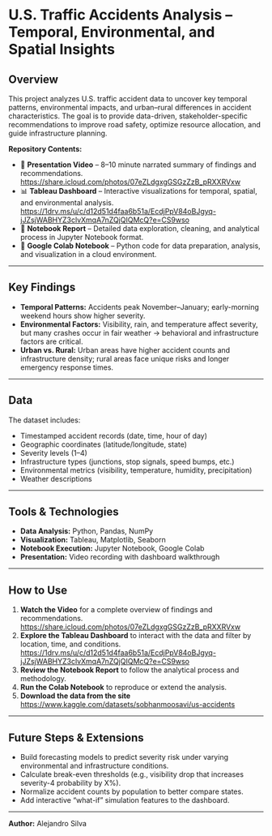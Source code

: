 # **U.S. Traffic Accidents Analysis – Temporal, Environmental, and Spatial Insights**  

## **Overview**  
This project analyzes U.S. traffic accident data to uncover key temporal patterns, environmental impacts, and urban–rural differences in accident characteristics.
The goal is to provide data-driven, stakeholder-specific recommendations to improve road safety, optimize resource allocation, and guide infrastructure planning.  

**Repository Contents:**  
- 🎥 **Presentation Video** – 8–10 minute narrated summary of findings and recommendations.
  https://share.icloud.com/photos/07eZLdgxgGSGzZzB_pRXXRVxw 
- 📊 **Tableau Dashboard** – Interactive visualizations for temporal, spatial, and environmental analysis.
  https://1drv.ms/u/c/d12d51d4faa6b51a/EcdjPpV84oBJgyq-jJZsjWABHYZ3clvXmqA7nZQjQIQMcQ?e=CS9wso   
- 📓 **Notebook Report** – Detailed data exploration, cleaning, and analytical process in Jupyter Notebook format.  
- 🐍 **Google Colab Notebook** – Python code for data preparation, analysis, and visualization in a cloud environment.  

---

## **Key Findings**  
- **Temporal Patterns:** Accidents peak November–January; early-morning weekend hours show higher severity.  
- **Environmental Factors:** Visibility, rain, and temperature affect severity, but many crashes occur in fair weather → behavioral and infrastructure factors are critical.  
- **Urban vs. Rural:** Urban areas have higher accident counts and infrastructure density; rural areas face unique risks and longer emergency response times.  

---

## **Data**  
The dataset includes:  
- Timestamped accident records (date, time, hour of day)  
- Geographic coordinates (latitude/longitude, state)  
- Severity levels (1–4)  
- Infrastructure types (junctions, stop signals, speed bumps, etc.)  
- Environmental metrics (visibility, temperature, humidity, precipitation)  
- Weather descriptions  

---

## **Tools & Technologies**  
- **Data Analysis:** Python, Pandas, NumPy  
- **Visualization:** Tableau, Matplotlib, Seaborn  
- **Notebook Execution:** Jupyter Notebook, Google Colab  
- **Presentation:** Video recording with dashboard walkthrough  

---

## **How to Use**  
1. **Watch the Video** for a complete overview of findings and recommendations.
   https://share.icloud.com/photos/07eZLdgxgGSGzZzB_pRXXRVxw 
3. **Explore the Tableau Dashboard** to interact with the data and filter by location, time, and conditions.
   https://1drv.ms/u/c/d12d51d4faa6b51a/EcdjPpV84oBJgyq-jJZsjWABHYZ3clvXmqA7nZQjQIQMcQ?e=CS9wso  
4. **Review the Notebook Report** to follow the analytical process and methodology.  
5. **Run the Colab Notebook** to reproduce or extend the analysis.
6. **Download the data from the site**
   https://www.kaggle.com/datasets/sobhanmoosavi/us-accidents

---

## **Future Steps & Extensions**  
- Build forecasting models to predict severity risk under varying environmental and infrastructure conditions.  
- Calculate break-even thresholds (e.g., visibility drop that increases severity-4 probability by X%).  
- Normalize accident counts by population to better compare states.  
- Add interactive “what-if” simulation features to the dashboard.  

---

**Author:** Alejandro Silva  
